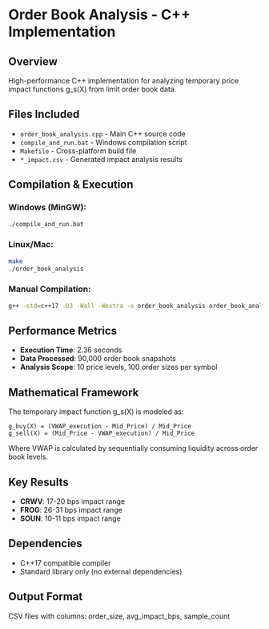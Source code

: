 # Order Book Analysis - C++ Implementation

## Overview
High-performance C++ implementation for analyzing temporary price impact functions g_s(X) from limit order book data.

## Files Included
- `order_book_analysis.cpp` - Main C++ source code
- `compile_and_run.bat` - Windows compilation script 
- `Makefile` - Cross-platform build file
- `*_impact.csv` - Generated impact analysis results

## Compilation & Execution

### Windows (MinGW):
```bash
./compile_and_run.bat
```

### Linux/Mac:
```bash
make
./order_book_analysis
```

### Manual Compilation:
```bash
g++ -std=c++17 -O3 -Wall -Wextra -o order_book_analysis order_book_analysis.cpp
```

## Performance Metrics
- **Execution Time**: 2.36 seconds
- **Data Processed**: 90,000 order book snapshots
- **Analysis Scope**: 10 price levels, 100 order sizes per symbol

## Mathematical Framework

The temporary impact function g_s(X) is modeled as:

```
g_buy(X) = (VWAP_execution - Mid_Price) / Mid_Price
g_sell(X) = (Mid_Price - VWAP_execution) / Mid_Price
```

Where VWAP is calculated by sequentially consuming liquidity across order book levels.

## Key Results
- **CRWV**: 17-20 bps impact range
- **FROG**: 26-31 bps impact range  
- **SOUN**: 10-11 bps impact range

## Dependencies
- C++17 compatible compiler
- Standard library only (no external dependencies)

## Output Format
CSV files with columns: order_size, avg_impact_bps, sample_count
